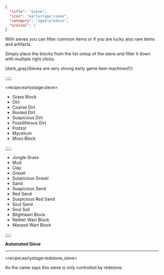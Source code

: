 ```json
{
  "title": "Sieve",
  "icon": "earlystage:sieve",
  "category": "aged:produce",
  "ordinal": 1
}
```

With sieves you can filter common items or if you are lucky also rare items and artifacts.


Simply place the blocks from the list ontop of the sieve and filter it down with multiple right clicks.


{dark_gray}Sieves are very strong early game item machines!{}

;;;;;

<recipe;earlystage:sieve>

- Grass Block
- Dirt
- Coarse Dirt
- Rooted Dirt
- Suspicious Dirt
- Fossiliferous Dirt
- Podzol
- Mycelium
- Moss Block

;;;;;


- Jungle Grass
- Mud
- Clay
- Gravel
- Suspicious Gravel
- Sand
- Suspicious Sand
- Red Sand
- Suspicious Red Sand
- Soul Sand
- Soul Soil
- Blightwart Block
- Nether Wart Block
- Warped Wart Block

;;;;;


**Automated Sieve**

---

<recipe;earlystage:redstone_sieve>

As the name says this sieve is only controlled by redstone.
